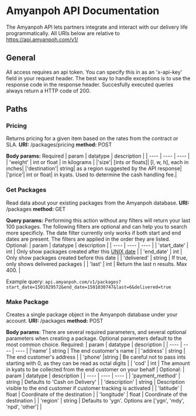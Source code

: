 # Amyanpoh API Documentation

The Amyanpoh API lets partners integrate and interact with our delivery life programmatically. 
All URIs below are relative to https://api.amyanpoh.com/v1/

## General
All access requires an api token. You can specify this in as an 'x-api-key' field in your request header.
The best way to handle exceptions is to use the response code in the response header. Succesfully executed queries always return a HTTP code of 200.

## Paths
### Pricing
Returns pricing for a given item based on the rates from the contract or SLA.
**URI:** /packages/pricing
**method:** POST

**Body params:**
	Required
	| param | datatype | description |
	| ---- | ---- | ---- |
	| 'weight' | int or float | in kilograms |
	|'size'| [ints or floats]|	[l, w, h], each in inches|
	|'destination'|	string|	as a region suggested by the API response|
	|'price'|	int or float|	in kyats. Used to determine the cash handling fee.|	
	

### Get Packages
Read data about your existing packages from the Amyanpoh database.
**URI:** /packages
**method:** GET

**Query params:**
Performing this action without any filters will return your last 100 packages. The following filters are optional and can help you to search more specificly. The date filter currently only works if both start and end dates are present. The filters are applied in the order they are listed.
Optional:
	| param | datatype | description |
	| ---- | ---- | ---- |
	| 'start_date' | int | Only show packages created after this [UNIX date](https://en.wikipedia.org/wiki/Unix_time) |
	| 'end_date' | int | Only show packages created before this date |
	| 'delivered' | string | If true, only shows delivered packages |
	| 'last' | int | Return the last n results. Max 400. |

Example query: ` api.amyanpoh.com/v1/packages?start_date=1501029572&end_date=1501030747&last=6&delivered=true `

### Make Package
Creates a single package object in the Amyanpoh database under your account.
**URI:** /packages
**method:** POST

**Body params**:
There are several required parameters, and several optional parameters when creating a package. Optional parameters default to the most common choice.
Required:
	| param | datatype | description |
	| ---- | ---- | ---- |
	|'name'	| string | The end customer's name |
	| 'address'	| string | The end customer's address |
	| 'phone' |string | Be careful not to pass ints starting with 0, as they can be read as octal digits |
	| 'cod'	| int |	The amount in kyats to be collected from the end customer on your behalf |
Optional:
	| param | datatype | description |
	| ---- | ---- | ---- |
	| 'payment_method' | string	| Defaults to 'Cash on Delivery' |
	| 'description'	| string | Description visible to the end customer if customer tracking is activated |
	| 'latitude' | float | Coordinate of the destination |
	| 'longitude' | float | Coordinate of the destination |
	|	'region' | string | Defaults to 'ygn'. Options are ['ygn', 'mdy', 'npd', 'other'] |